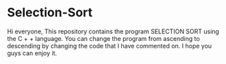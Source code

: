# Selection-Sort
Hi everyone,
This repository contains the program SELECTION SORT using the C + + language. You can change the program from ascending to descending by changing the code that I have commented on.
I hope you guys can enjoy it.
